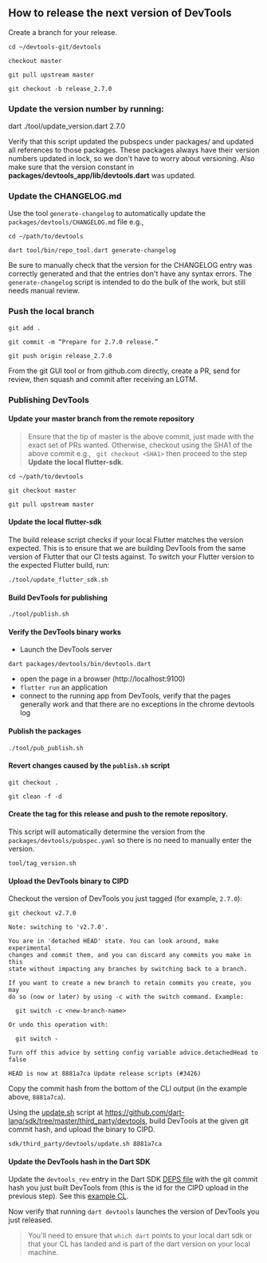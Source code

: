 ## How to release the next version of DevTools

Create a branch for your release.

```shell
cd ~/devtools-git/devtools

checkout master

git pull upstream master

git checkout -b release_2.7.0

```

### Update the version number by running:

dart ./tool/update_version.dart 2.7.0

Verify that this script updated the pubspecs under packages/
and updated all references to those packages. These packages always have their
version numbers updated in lock, so we don't have to worry about
versioning. Also make sure that the version constant in
**packages/devtools_app/lib/devtools.dart** was updated.

### Update the CHANGELOG.md

Use the tool `generate-changelog` to automatically update the `packages/devtools/CHANGELOG.md` file e.g.,

```shell
cd ~/path/to/devtools

dart tool/bin/repo_tool.dart generate-changelog
```

Be sure to manually check that the version for the CHANGELOG entry was correctly generated
and that the entries don't have any syntax errors. The `generate-changelog` script is
intended to do the bulk of the work, but still needs manual review.

### Push the local branch

```shell
git add .

git commit -m “Prepare for 2.7.0 release.”

git push origin release_2.7.0
```

From the git GUI tool or from github.com directly, create a PR, send for review,
then squash and commit after receiving an LGTM.

### Publishing DevTools
#### Update your master branch from the remote repository
> Ensure that the tip of master is the above commit, just made with the exact set of PRs wanted.  Otherwise, checkout using the SHA1 of the above commit e.g.,
``` git checkout <SHA1>``` then proceed to the step **Update the local flutter-sdk**.

```shell
cd ~/path/to/devtools

git checkout master

git pull upstream master
```

#### Update the local flutter-sdk 

The build release script checks if your local Flutter matches the version expected.
This is to ensure that we are building DevTools from the same version of Flutter that
our CI tests against. To switch your Flutter version to the expected Flutter build, run:

```shell
./tool/update_flutter_sdk.sh
``` 

#### Build DevTools for publishing

```shell
./tool/publish.sh
```

#### Verify the DevTools binary works

- Launch the DevTools server
```
dart packages/devtools/bin/devtools.dart
```
- open the page in a browser (http://localhost:9100)
- `flutter run` an application
- connect to the running app from DevTools, verify that the pages
  generally work and that there are no exceptions in the chrome devtools log

#### Publish the packages

```shell
./tool/pub_publish.sh
```

#### Revert changes caused by the `publish.sh` script
```shell
git checkout .

git clean -f -d
```

#### Create the tag for this release and push to the remote repository.
This script will automatically determine the version from the `packages/devtools/pubspec.yaml` so there
is no need to manually enter the version.
```shell
tool/tag_version.sh
```

#### Upload the DevTools binary to CIPD

Checkout the version of DevTools you just tagged (for example, `2.7.0`):
```shell
git checkout v2.7.0

Note: switching to 'v2.7.0'.

You are in 'detached HEAD' state. You can look around, make experimental
changes and commit them, and you can discard any commits you make in this
state without impacting any branches by switching back to a branch.

If you want to create a new branch to retain commits you create, you may
do so (now or later) by using -c with the switch command. Example:

  git switch -c <new-branch-name>

Or undo this operation with:

  git switch -

Turn off this advice by setting config variable advice.detachedHead to false

HEAD is now at 8881a7ca Update release scripts (#3426)
```

Copy the commit hash from the bottom of the CLI output (in the example above, `8881a7ca`).

Using the [update.sh](https://github.com/dart-lang/sdk/blob/master/third_party/devtools/update.sh)
script at https://github.com/dart-lang/sdk/tree/master/third_party/devtools, build DevTools at the 
given git commit hash, and upload the binary to CIPD.

```shell
sdk/third_party/devtools/update.sh 8881a7ca
```

#### Update the DevTools hash in the Dart SDK

Update the `devtools_rev` entry in the Dart SDK 
[DEPS file](https://github.com/dart-lang/sdk/blob/master/DEPS)
with the git commit hash you just built DevTools from (this is
the id for the CIPD upload in the previous step). See this 
[example CL](https://dart-review.googlesource.com/c/sdk/+/215520).

Now verify that running `dart devtools` launches the version of DevTools you just released.
> You'll need to ensure that `which dart` points to your local dart sdk or that your CL has
> landed and is part of the dart version on your local machine.